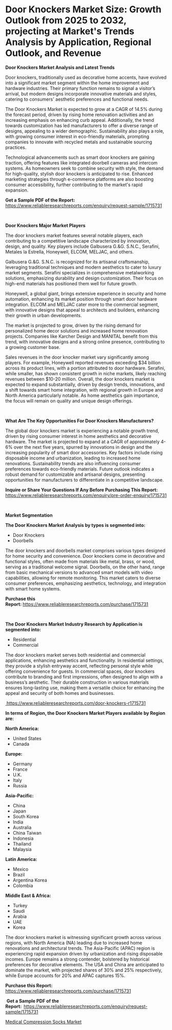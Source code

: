 <p><h1>Door Knockers Market Size: Growth Outlook from 2025 to 2032, projecting at Market's Trends Analysis by Application, Regional Outlook, and Revenue</h1></p><p><strong>Door Knockers Market Analysis and Latest Trends</strong></p>
<p><p>Door knockers, traditionally used as decorative home accents, have evolved into a significant market segment within the home improvement and hardware industries. Their primary function remains to signal a visitor’s arrival, but modern designs incorporate innovative materials and styles, catering to consumers' aesthetic preferences and functional needs.</p><p>The Door Knockers Market is expected to grow at a CAGR of 14.5% during the forecast period, driven by rising home renovation activities and an increasing emphasis on enhancing curb appeal. Additionally, the trend towards customization has led manufacturers to offer a diverse range of designs, appealing to a wider demographic. Sustainability also plays a role, with growing consumer interest in eco-friendly materials, prompting companies to innovate with recycled metals and sustainable sourcing practices.</p><p>Technological advancements such as smart door knockers are gaining traction, offering features like integrated doorbell cameras and intercom systems. As homeowners seek to combine security with style, the demand for high-quality, stylish door knockers is anticipated to rise. Enhanced marketing strategies through e-commerce platforms are also boosting consumer accessibility, further contributing to the market's rapid expansion.</p></p>
<p><strong>Get a Sample PDF of the Report:&nbsp;</strong> <a href="https://www.reliableresearchreports.com/enquiry/request-sample/1715731?utm_campaign=3573&utm_medium=2&utm_source=Github&utm_content=ia&utm_term=04042025&utm_id=door-knockers">https://www.reliableresearchreports.com/enquiry/request-sample/1715731</a></p>
<p>&nbsp;</p>
<p><strong>Door Knockers Major Market Players</strong></p>
<p><p>The door knockers market features several notable players, each contributing to a competitive landscape characterized by innovation, design, and quality. Key players include Galbusera G.&G. S.N.C., Serafini, Metales la Estrella, Honeywell, ELCOM, MELJAC, and others.</p><p>Galbusera G.&G. S.N.C. is recognized for its artisanal craftsmanship, leveraging traditional techniques and modern aesthetics to cater to luxury market segments. Serafini specializes in comprehensive metalworking solutions, emphasizing durability and design customization. Their focus on high-end materials has positioned them well for future growth.</p><p>Honeywell, a global giant, brings extensive experience in security and home automation, enhancing its market position through smart door hardware integration. ELCOM and MELJAC cater more to the commercial segment, with innovative designs that appeal to architects and builders, enhancing their growth in urban developments.</p><p>The market is projected to grow, driven by the rising demand for personalized home decor solutions and increased home renovation projects. Companies like Karcher Design and MANITAL benefit from this trend, with innovative designs and a strong online presence, contributing to a growing customer base.</p><p>Sales revenues in the door knocker market vary significantly among players. For example, Honeywell reported revenues exceeding $34 billion across its product lines, with a portion attributed to door hardware. Serafini, while smaller, has shown consistent growth in niche markets, likely reaching revenues between $10-20 million. Overall, the door knockers market is expected to expand substantially, driven by design trends, innovations, and a shift towards smart home integration, with regional growth in Europe and North America particularly notable. As home aesthetics gain importance, the focus will remain on quality and unique design offerings.</p></p>
<p>&nbsp;</p>
<p><strong>What Are The Key Opportunities For Door Knockers Manufacturers?</strong></p>
<p><p>The global door knockers market is experiencing a notable growth trend, driven by rising consumer interest in home aesthetics and decorative hardware. The market is projected to expand at a CAGR of approximately 4-6% over the next five years, spurred by innovations in design and the increasing popularity of smart door accessories. Key factors include rising disposable income and urbanization, leading to increased home renovations. Sustainability trends are also influencing consumer preferences towards eco-friendly materials. Future outlook indicates a robust demand for customizable and artisanal designs, presenting opportunities for manufacturers to differentiate in a competitive landscape.</p></p>
<p><strong>Inquire or Share Your Questions If Any Before Purchasing This Report:</strong> <a href="https://www.reliableresearchreports.com/enquiry/pre-order-enquiry/1715731?utm_campaign=3573&utm_medium=2&utm_source=Github&utm_content=ia&utm_term=04042025&utm_id=door-knockers">https://www.reliableresearchreports.com/enquiry/pre-order-enquiry/1715731</a></p>
<p>&nbsp;</p>
<p><strong>Market Segmentation</strong></p>
<p><strong>The Door Knockers Market Analysis by types is segmented into:</strong></p>
<p><ul><li>Door Knockers</li><li>Doorbells</li></ul></p>
<p><p>The door knockers and doorbells market comprises various types designed for home security and convenience. Door knockers come in decorative and functional styles, often made from materials like metal, brass, or wood, serving as a traditional welcome signal. Doorbells, on the other hand, range from basic mechanical versions to advanced smart models with video capabilities, allowing for remote monitoring. This market caters to diverse consumer preferences, emphasizing aesthetics, technology, and integration with smart home systems.</p></p>
<p><strong>Purchase this Report:&nbsp;</strong><a href="https://www.reliableresearchreports.com/purchase/1715731?utm_campaign=3573&utm_medium=2&utm_source=Github&utm_content=ia&utm_term=04042025&utm_id=door-knockers">https://www.reliableresearchreports.com/purchase/1715731</a></p>
<p>&nbsp;</p>
<p><strong>The Door Knockers Market Industry Research by Application is segmented into:</strong></p>
<p><ul><li>Residential</li><li>Commercial</li></ul></p>
<p><p>The door knockers market serves both residential and commercial applications, enhancing aesthetics and functionality. In residential settings, they provide a stylish entryway accent, reflecting personal style while offering convenience for guests. In commercial spaces, door knockers contribute to branding and first impressions, often designed to align with a business’s aesthetic. Their durable construction in various materials ensures long-lasting use, making them a versatile choice for enhancing the appeal and security of both homes and businesses.</p></p>
<p><a href="https://www.reliableresearchreports.com/door-knockers-r1715731?utm_campaign=3573&utm_medium=2&utm_source=Github&utm_content=ia&utm_term=04042025&utm_id=door-knockers">&nbsp;https://www.reliableresearchreports.com/door-knockers-r1715731</a></p>
<p><strong>In terms of Region, the Door Knockers Market Players available by Region are:</strong></p>
<p>
    <p> <strong> North America: </strong>
        <ul>
            <li>United States</li>
            <li>Canada</li>
        </ul>
        </p> 
    <p> <strong> Europe: </strong>
        <ul>
            <li>Germany</li>
            <li>France</li>
            <li>U.K.</li>
            <li>Italy</li>
            <li>Russia</li>
        </ul>
        </p> 
    <p> <strong> Asia-Pacific: </strong>
        <ul>
            <li>China</li>
            <li>Japan</li>
            <li>South Korea</li>
            <li>India</li>
            <li>Australia</li>
            <li>China Taiwan</li>
            <li>Indonesia</li>
            <li>Thailand</li>
            <li>Malaysia</li>
        </ul>
        </p> 
    <p> <strong> Latin America: </strong>
        <ul>
            <li>Mexico</li>
            <li>Brazil</li>
            <li>Argentina Korea</li>
            <li>Colombia</li>
        </ul>
        </p> 
    <p> <strong> Middle East & Africa: </strong>
        <ul>
            <li>Turkey</li>
            <li>Saudi</li>
            <li>Arabia</li>
            <li>UAE</li>
            <li>Korea</li>
        </ul>
    </p>
    </p>
<p><p>The door knockers market is witnessing significant growth across various regions, with North America (NA) leading due to increased home renovations and architectural trends. The Asia-Pacific (APAC) region is experiencing rapid expansion driven by urbanization and rising disposable incomes. Europe remains a strong contender, bolstered by historical preferences for decorative elements. The USA and China are anticipated to dominate the market, with projected shares of 30% and 25% respectively, while Europe accounts for 20% and APAC captures 15%.</p></p>
<p><strong>Purchase this Report: </strong><a href="https://www.reliableresearchreports.com/purchase/1715731?utm_campaign=3573&utm_medium=2&utm_source=Github&utm_content=ia&utm_term=04042025&utm_id=door-knockers">https://www.reliableresearchreports.com/purchase/1715731</a></p>
<p>&nbsp;<strong>Get a Sample PDF of the Report:&nbsp;&nbsp;</strong><a href="https://www.reliableresearchreports.com/enquiry/request-sample/1715731?utm_campaign=3573&utm_medium=2&utm_source=Github&utm_content=ia&utm_term=04042025&utm_id=door-knockers">https://www.reliableresearchreports.com/enquiry/request-sample/1715731</a></p>
<p><strong></strong></p>
<p><p><a href="https://github.com/welidaeisya/Market-Research-Report-List-1/blob/main/medical-compression-socks-market.md?utm_campaign=3573&utm_medium=2&utm_source=Github&utm_content=ia&utm_term=04042025&utm_id=door-knockers">Medical Compression Socks Market</a></p></p>